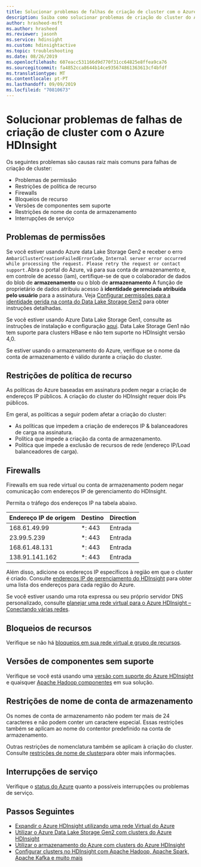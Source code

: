 ```yaml
---
title: Solucionar problemas de falhas de criação de cluster com o Azure HDInsight
description: Saiba como solucionar problemas de criação do cluster do Apache para o Azure HDInsight.
author: hrasheed-msft
ms.author: hrasheed
ms.reviewer: jasonh
ms.service: hdinsight
ms.custom: hdinsightactive
ms.topic: troubleshooting
ms.date: 08/26/2019
ms.openlocfilehash: 607eacc531166d9d770f31cc64825e8ffea9ca76
ms.sourcegitcommit: fa4852cca8644b14ce935674861363613cf4bfdf
ms.translationtype: MT
ms.contentlocale: pt-PT
ms.lasthandoff: 09/09/2019
ms.locfileid: "70810673"
---
```

# <a name="troubleshoot-cluster-creation-failures-with-azure-hdinsight"></a>Solucionar problemas de falhas de criação de cluster com o Azure HDInsight

Os seguintes problemas são causas raiz mais comuns para falhas de criação de cluster:

- Problemas de permissão
- Restrições de política de recurso
- Firewalls
- Bloqueios de recurso
- Versões de componentes sem suporte
- Restrições de nome de conta de armazenamento
- Interrupções de serviço

## <a name="permissions-issues"></a>Problemas de permissões

Se você estiver usando Azure data Lake Storage Gen2 e receber o erro ```AmbariClusterCreationFailedErrorCode```, ```Internal server error occurred while processing the request. Please retry the request or contact support.```Abra o portal do Azure, vá para sua conta de armazenamento e, em controle de acesso (iam), certifique-se de que o colaborador de dados do blob de **armazenamento** ou o blob de **armazenamento** A função de proprietário de dados atribuiu acesso à **identidade gerenciada atribuída pelo usuário** para a assinatura. Veja [Configurar permissões para a identidade gerida na conta do Data Lake Storage Gen2](../hdinsight-hadoop-use-data-lake-storage-gen2.md#set-up-permissions-for-the-managed-identity-on-the-data-lake-storage-gen2-account) para obter instruções detalhadas.

Se você estiver usando Azure Data Lake Storage Gen1, consulte as instruções de instalação e configuração [aqui](../hdinsight-hadoop-use-data-lake-store.md). Data Lake Storage Gen1 não tem suporte para clusters HBase e não tem suporte no HDInsight versão 4,0.

Se estiver usando o armazenamento do Azure, verifique se o nome da conta de armazenamento é válido durante a criação do cluster.

## <a name="resource-policy-restrictions"></a>Restrições de política de recurso

As políticas do Azure baseadas em assinatura podem negar a criação de endereços IP públicos. A criação do cluster do HDInsight requer dois IPs públicos.  

Em geral, as políticas a seguir podem afetar a criação do cluster:

* As políticas que impedem a criação de endereços IP & balanceadores de carga na assinatura.
* Política que impede a criação da conta de armazenamento.
* Política que impede a exclusão de recursos de rede (endereço IP/Load balanceadores de carga).

## <a name="firewalls"></a>Firewalls

Firewalls em sua rede virtual ou conta de armazenamento podem negar comunicação com endereços IP de gerenciamento do HDInsight.

Permita o tráfego dos endereços IP na tabela abaixo.

| Endereço IP de origem | Destino | Direction |
|---|---|---|
| 168.61.49.99 | *: 443 | Entrada |
| 23.99.5.239 | *: 443 | Entrada |
| 168.61.48.131 | *: 443 | Entrada |
| 138.91.141.162 | *: 443 | Entrada |

Além disso, adicione os endereços IP específicos à região em que o cluster é criado. Consulte [endereços IP de gerenciamento do HDInsight](../hdinsight-management-ip-addresses.md) para obter uma lista dos endereços para cada região do Azure.

Se você estiver usando uma rota expressa ou seu próprio servidor DNS personalizado, consulte [planejar uma rede virtual para o Azure HDInsight – Conectando várias redes](../hdinsight-plan-virtual-network-deployment.md#multinet).

## <a name="resources-locks"></a>Bloqueios de recursos  

Verifique se não há [bloqueios em sua rede virtual e grupo de recursos](../../azure-resource-manager/resource-group-lock-resources.md).  

## <a name="unsupported-component-versions"></a>Versões de componentes sem suporte

Verifique se você está usando uma [versão com suporte do Azure HDInsight](../hdinsight-component-versioning.md) e quaisquer [Apache Hadoop componentes](../hdinsight-component-versioning.md#apache-hadoop-components-available-with-different-hdinsight-versions) em sua solução.  

## <a name="storage-account-name-restrictions"></a>Restrições de nome de conta de armazenamento

Os nomes de conta de armazenamento não podem ter mais de 24 caracteres e não podem conter um caractere especial. Essas restrições também se aplicam ao nome do contentor predefinido na conta de armazenamento.

Outras restrições de nomenclatura também se aplicam à criação do cluster. Consulte [restrições de nome de cluster](../hdinsight-hadoop-provision-linux-clusters.md#cluster-name)para obter mais informações.

## <a name="service-outages"></a>Interrupções de serviço

Verifique o [status do Azure](https://status.azure.com/status) quanto a possíveis interrupções ou problemas de serviço.

## <a name="next-steps"></a>Passos Seguintes

* [Expandir o Azure HDInsight utilizando uma rede Virtual do Azure](../hdinsight-plan-virtual-network-deployment.md)
* [Utilizar o Azure Data Lake Storage Gen2 com clusters do Azure HDInsight](../hdinsight-hadoop-use-data-lake-storage-gen2.md)  
* [Utilizar o armazenamento do Azure com clusters do Azure HDInsight](../hdinsight-hadoop-use-blob-storage.md)
* [Configurar clusters no HDInsight com Apache Hadoop, Apache Spark, Apache Kafka e muito mais](../hdinsight-hadoop-provision-linux-clusters.md)
